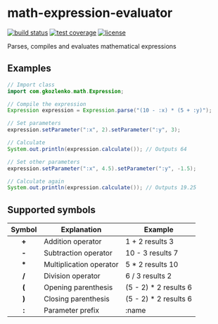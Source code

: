 # math-expression-evaluator

[![build status](https://github.com/gkozlenko/math-expression-evaluator/actions/workflows/build.yml/badge.svg)](https://github.com/gkozlenko/math-expression-evaluator/actions/workflows/build.yml)
[![test coverage](https://gkozlenko.github.io/math-expression-evaluator/badges/jacoco.svg)](https://github.com/gkozlenko/math-expression-evaluator/actions/workflows/build.yml)
[![license](https://img.shields.io/github/license/gkozlenko/math-expression-evaluator.svg)](https://github.com/gkozlenko/math-expression-evaluator/blob/master/LICENSE)

Parses, compiles and evaluates mathematical expressions

## Examples

```java
// Import class
import com.gkozlenko.math.Expression;

// Compile the expression
Expression expression = Expression.parse("(10 - :x) * (5 + :y)");

// Set parameters
expression.setParameter(":x", 2).setParameter(":y", 3);

// Calculate
System.out.println(expression.calculate()); // Outputs 64

// Set other parameters
expression.setParameter(":x", 4.5).setParameter(":y", -1.5);

// Calculate again
System.out.println(expression.calculate()); // Outputs 19.25
```

## Supported symbols

| Symbol | Explanation | Example |
| :---: | --- | --- |
| **+** | Addition operator | 1 + 2 results 3 |
| **-** | Subtraction operator | 10 - 3 results 7 |
| **\*** | Multiplication operator | 5 * 2 results 10 |
| **/** | Division operator | 6 / 3 results 2 |
| **(** | Opening parenthesis | (5 - 2) * 2 results 6 |
| **)** | Closing parenthesis | (5 - 2) * 2 results 6 |
| **:** | Parameter prefix | :name |
